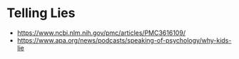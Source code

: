 # Telling Lies

- https://www.ncbi.nlm.nih.gov/pmc/articles/PMC3616109/
- https://www.apa.org/news/podcasts/speaking-of-psychology/why-kids-lie